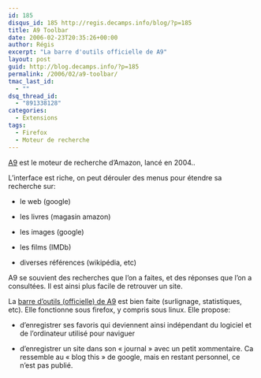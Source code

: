 ```yaml
---
id: 185
disqus_id: 185 http://regis.decamps.info/blog/?p=185
title: A9 Toolbar
date: 2006-02-23T20:35:26+00:00
author: Régis
excerpt: "La barre d'outils officielle de A9"
layout: post
guid: http://blog.decamps.info/?p=185
permalink: /2006/02/a9-toolbar/
tmac_last_id:
  - ""
dsq_thread_id:
  - "891338128"
categories:
  - Extensions
tags:
  - Firefox
  - Moteur de recherche
---
```

[A9](http://a9.com) est le moteur de recherche d’Amazon, lancé en 2004..

L’interface est riche, on peut dérouler des menus pour étendre sa recherche sur:

* le web (google)
  
* les livres (magasin amazon)
  
* les images (google)
  
* les films (IMDb)
  
* diverses références (wikipédia, etc) 

A9 se souvient des recherches que l’on a faites, et des réponses que l’on a consultées. Il est ainsi plus facile de retrouver un site.

La [barre d’outils (officielle) de A9](http://toolbar.a9.com/) est bien faite (surlignage, statistiques, etc). Elle fonctionne sous firefox, y compris sous linux. Elle propose:

* d’enregistrer ses favoris qui deviennent ainsi indépendant du logiciel et de l’ordinateur utilisé pour naviguer
  
* d’enregistrer un site dans son « journal » avec un petit xommentaire. Ca ressemble au « blog this » de google, mais en restant personnel, ce n’est pas publié.
